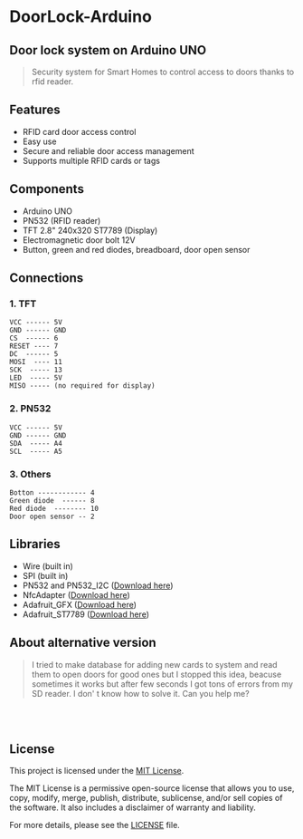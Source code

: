 # DoorLock-Arduino
## Door lock system on Arduino UNO

> Security system for Smart Homes to control access to doors thanks to rfid reader.


## Features
+ RFID card door access control
+ Easy use
+ Secure and reliable door access management
+ Supports multiple RFID cards or tags

## Components
+ Arduino UNO
+ PN532 (RFID reader)
+ TFT 2.8" 240x320 ST7789 (Display)
+ Electromagnetic door bolt 12V
+ Button, green and red diodes, breadboard, door open sensor

## Connections

### 1. TFT
```
VCC ------ 5V
GND ------ GND
CS  ------ 6
RESET ---- 7
DC  ------ 5
MOSI  ---- 11
SCK  ----- 13
LED  ----- 5V
MISO ----- (no required for display)
```

### 2. PN532
```
VCC ------ 5V
GND ------ GND
SDA  ----- A4
SCL  ----- A5
```

### 3. Others
```
Botton ------------ 4
Green diode  ------ 8
Red diode  -------- 10
Door open sensor -- 2
```


## Libraries
+ Wire (built in)
+ SPI (built in)
+ PN532 and PN532_I2C ([Download here](https://github.com/elechouse/PN532/tree/PN532_HSU/PN532_I2C))
+ NfcAdapter ([Download here](https://github.com/elechouse/PN532/tree/PN532_HSU/NDEF))
+ Adafruit_GFX ([Download here](https://github.com/adafruit/Adafruit-GFX-Library))
+ Adafruit_ST7789 ([Download here](https://github.com/adafruit/Adafruit-ST7735-Library/tree/master))

## About alternative version
> I tried to make database for adding new cards to system and read them to open doors for good ones but I stopped this idea, beacuse sometimes it works but after few seconds I got tons of errors from my SD reader. I don' t know how to solve it. Can you help me?

<br>
<br>

## License

This project is licensed under the [MIT License](LICENSE).

The MIT License is a permissive open-source license that allows you to use, copy, modify, merge, publish, distribute, sublicense, and/or sell copies of the software. It also includes a disclaimer of warranty and liability.

For more details, please see the [LICENSE](LICENSE) file.




